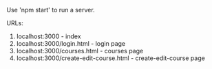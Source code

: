 Use 'npm start' to run a server.

URLs:
1. localhost:3000 - index
2. localhost:3000/login.html - login page
3. localhost:3000/courses.html - courses page
4. localhost:3000/create-edit-course.html - create-edit-course page
